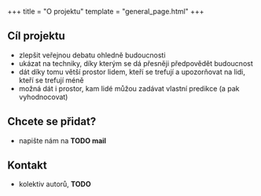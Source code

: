 +++
title = "O projektu"
template = "general_page.html"
+++

## Cíl projektu 
- zlepšit veřejnou debatu ohledně budoucnosti
- ukázat na techniky, díky kterým se dá přesněji předpovědět budoucnost
- dát díky tomu větší prostor lidem, kteří se trefují a upozorňovat na lidi, kteří se trefují méně
- možná dát i prostor, kam lidé můžou zadávat vlastní predikce (a pak vyhodnocovat)

## Chcete se přidat?

- napište nám na **TODO mail**

## Kontakt

- kolektiv autorů, **TODO**

